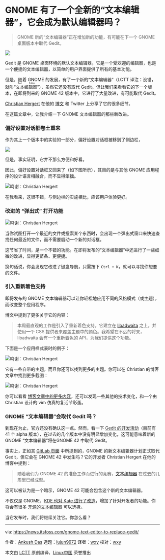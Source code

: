 [#]: subject: "GNOME has a Brand New Text Editor and it is Likely to Replace Gedit in GNOME 42"
[#]: via: "https://news.itsfoss.com/gnome-text-editor-to-replace-gedit/"
[#]: author: "Ankush Das https://news.itsfoss.com/author/ankush/"
[#]: collector: "lujun9972"
[#]: translator: "wxy"
[#]: reviewer: "wxy"
[#]: publisher: " "
[#]: url: " "

GNOME 有了一个全新的“文本编辑器”，它会成为默认编辑器吗？
======

> GNOME 新的“文本编辑器”正在增加新的功能，有可能在下一个 GNOME 桌面版本中取代 Gedit。

![](https://i2.wp.com/news.itsfoss.com/wp-content/uploads/2021/12/gnome-text-editor-gnome-42.jpg?w=1200&ssl=1)

Gedit 是 GNOME 桌面环境的默认文本编辑器。它是一个受欢迎的编辑器，也是一个便捷的文本编辑器，以简单的用户界面提供了所有的基本功能。

但是，随着 GNOME 的发展，有了一个新的“文本编辑器”（LCTT 译注：没错，就叫“<ruby>文本编辑器<rt>Text Editor</rt></ruby>”），虽然它还没有取代 Gedit。但让我们来看看它的下一个版本，在即将到来的 GNOME 42 版本中，它进行了大量改进，有可能取代 Gedit。

[Christian Hergert][1] 在他的 [博文][2] 和 Twitter 上分享了它的很多细节。

在这篇文章中，让我介绍一下 GNOME 文本编辑器的那些新改进。

### 偏好设置对话框卷土重来

作为其上一个版本中的实验的一部分，偏好设置对话框被移到了侧边栏，

![][3]

但是，事实证明，它并不那么方便和好看。

因此，偏好设置对话框又回来了（如下图所示），其目的是与其他 GNOME 应用程序的设计语言相融合，而不显得笨拙。

![鸣谢：Christian Hergert][4]

在我看来，这很不错，与侧边栏的实施相比，应该用户体验更好。

### 改进的 “弹出式” 打开功能

![鸣谢：Christian Hergert][5]

当你试图打开一个最近的文件或搜索某个东西时，会出现一个弹出式窗口来快速查找任何最近的文件，而不需要启动一个新的对话框。

这节省了时间，是一个不错的功能。在即将发布的“文本编辑器”中还进行了一些细微的改进，显得更苗条、更便捷。

换句话说，你会发现它改进了键盘导航，只需按下 `Ctrl + K`，就可以寻找你想要的文件。

### 引入重新着色支持

即将发布的 GNOME 文本编辑器可以让你轻松地应用不同的风格模式（或主题），而改变整个应用程序。

博文中提到了更多关于它的内容：

> 本周最直观的工作是引入了重新着色支持。它建立在 [libadwaita][6] 之上，并使用一个 CSS 提供者来覆盖主题中的颜色。我希望在不远的将来，libadwaita 会有一个重新着色的 API，为我们提供这个功能。

下面是一个应用样式表时的例子：

![鸣谢：Christian Hergert][7]

它有一些自带的主题，而且你还可以找到更多的主题。你可以在 Christian 的博客文章中找到更多截图：

![鸣谢：Christian Hergert][12]

你可以看看 [博客文章中的更多内容][2]，还可以发现一些其他的技术变化，和一个由 Christian 设计的 vim 仿真的复活节彩蛋。

### GNOME “文本编辑器”会取代 Gedit 吗？

到现在为止，官方还没有确认这一点。然而，看一下 [Gedit 的开发活动][8]（目前有 41 个 alpha 版本），在过去的几个版本中没有明显增加变化，这可能意味着新的 GNOME “文本编辑器”将在GNOME 42 中取代 Gedit。

事实上，正如其 [GitLab 页面][9] 中所提到的，GNOME 的新文本编辑器计划正式取代 Gedit，但它会在 GNOME 42 中发生吗？它的开发者 Christian Hergert 在他的博客中提到：

> 随着我们为 GNOME 42 的准备工作而进行的竞赛，[文本编辑器][9] 在过去的几周里已经成型。

这可以被认为是一个暗示，GNOME 42 可能会包含这个新的文本编辑器。

不仅仅是 GNOME，[KDE 也对 Kate 进行了改造][10]，增加了针对开发者的功能。你将会有很多 [开源的文本编辑器][11] 可以选择。

当它发布时，我们将继续关注它。你怎么看？

--------------------------------------------------------------------------------

via: https://news.itsfoss.com/gnome-text-editor-to-replace-gedit/

作者：[Ankush Das][a]
选题：[lujun9972][b]
译者：[wxy](https://github.com/wxy)
校对：[wxy](https://github.com/wxy)

本文由 [LCTT](https://github.com/LCTT/TranslateProject) 原创编译，[Linux中国](https://linux.cn/) 荣誉推出

[a]: https://news.itsfoss.com/author/ankush/
[b]: https://github.com/lujun9972
[1]: https://twitter.com/hergertme
[2]: https://blogs.gnome.org/chergert/2021/12/03/text-editor-happenings/
[3]: https://i0.wp.com/news.itsfoss.com/wp-content/uploads/2021/12/gnome-text-editor-old-preferences.png?w=870&ssl=1
[4]: https://i1.wp.com/news.itsfoss.com/wp-content/uploads/2021/12/gnome-text-editor-preferences.png?resize=1355%2C2048&ssl=1
[5]: https://i0.wp.com/news.itsfoss.com/wp-content/uploads/2021/12/gnome-text-editor-popover.jpg?w=1200&ssl=1
[6]: https://gnome.pages.gitlab.gnome.org/libadwaita/doc/main/
[7]: https://i1.wp.com/news.itsfoss.com/wp-content/uploads/2021/12/gnome-text-editor-style-scheme.png?w=1200&ssl=1
[8]: https://gitlab.gnome.org/GNOME/gedit
[9]: https://gitlab.gnome.org/GNOME/gnome-text-editor
[10]: https://news.itsfoss.com/kate/
[11]: https://itsfoss.com/best-modern-open-source-code-editors-for-linux/
[12]: https://i2.wp.com/news.itsfoss.com/wp-content/uploads/2021/12/gnome-text-editor-style-scheme-1.png?w=1200&ssl=1